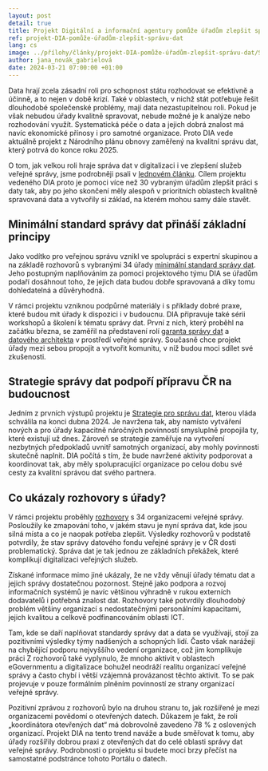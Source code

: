 ```yaml
---
layout: post
detail: true
title: Projekt Digitální a informační agentury pomůže úřadům zlepšit správu dat
ref: projekt-DIA-pomůže-úřadům-zlepšit-správu-dat
lang: cs
image: ../přílohy/články/projekt-DIA-pomůže-úřadům-zlepšit-správu-dat/Správa dat.webp
author: jana_novák_gabrielová
date: 2024-03-21 07:00:00 +01:00
---
```

Data hrají zcela zásadní roli pro schopnost státu rozhodovat se efektivně a účinně, a to nejen v době krizí. 
Také v oblastech, v nichž stát potřebuje řešit dlouhodobé společenské problémy, mají data nezastupitelnou roli. 
Pokud je však nebudou úřady kvalitně spravovat, nebude možné je k analýze nebo rozhodování využít.
Systematická péče o data a jejich dobrá znalost má navíc ekonomické přínosy i pro samotné organizace.
Proto DIA vede aktuálně projekt z Národního plánu obnovy zaměřený na kvalitní správu dat, který potrvá do konce roku 2025. 

<!--more-->

O tom, jak velkou roli hraje správa dat v digitalizaci i ve zlepšení služeb veřejné správy, jsme podrobněji psali v [lednovém článku].
Cílem projektu vedeného DIA proto je pomoci více než 30 vybraným úřadům zlepšit práci s daty tak, aby po jeho skončení měly alespoň v prioritních oblastech kvalitně spravovaná data a vytvořily si základ, na kterém mohou samy dále stavět. 

## Minimální standard správy dat přináší základní principy
Jako vodítko pro veřejnou správu vznikl ve spolupráci s expertní skupinou a na základě rozhovorů s vybranými 34 úřady [minimální standard správy dat].
Jeho postupným naplňováním za pomoci projektového týmu DIA se úřadům podaří dosáhnout toho, že jejich data budou dobře spravovaná a díky tomu dohledatelná a důvěryhodná.

V rámci projektu vzniknou podpůrné materiály i s příklady dobré praxe, které budou mít úřady k dispozici i v budoucnu.
DIA připravuje také sérii workshopů a školení k tématu správy dat.
První z nich, který proběhl na začátku března, se zaměřil na představení rolí [garanta správy dat] a [datového architekta] v prostředí veřejné správy.
Současně chce projekt úřady mezi sebou propojit a vytvořit komunitu, v níž budou moci sdílet své zkušenosti. 

## Strategie správy dat podpoří přípravu ČR na budoucnost
Jedním z prvních výstupů projektu je [Strategie pro správu dat], kterou vláda schválila na konci dubna 2024.
Je navržena tak, aby namísto vytváření nových a pro úřady kapacitně náročných povinností smysluplně propojila ty, které existují už dnes.
Zároveň se strategie zaměřuje na vytvoření nezbytných předpokladů uvnitř samotných organizací, aby mohly povinnosti skutečně naplnit.
DIA počítá s tím, že bude navržené aktivity podporovat a koordinovat tak, aby měly spolupracující organizace po celou dobu své cesty za kvalitní správou dat svého partnera. 

## Co ukázaly rozhovory s úřady?
V rámci projektu proběhly [rozhovory] s 34 organizacemi veřejné správy.
Posloužily ke zmapování toho, v jakém stavu je nyní správa dat, kde jsou silná místa a co je naopak potřeba zlepšit. 
Výsledky rozhovorů v podstatě potvrdily, že stav správy datového fondu veřejné správy je v ČR dosti problematický. 
Správa dat je tak jednou ze základních překážek, které komplikují digitalizaci veřejných služeb. 

Získané informace mimo jiné ukázaly, že ne vždy věnují úřady tématu dat a jejich správy dostatečnou pozornost.
Stejně jako podpora a rozvoj informačních systémů je navíc většinou výhradně v rukou externích dodavatelů i potřebná znalost dat.
Rozhovory také potvrdily dlouhodobý problém většiny organizací s nedostatečnými personálními kapacitami, jejich kvalitou a celkově podfinancováním oblasti ICT.

Tam, kde se daří naplňovat standardy správy dat a data se využívají, stojí za pozitivními výsledky týmy nadšených a schopných lidí.
Často však narážejí na chybějící podporu nejvyššího vedení organizace, což jim komplikuje práci
Z rozhovorů také vyplynulo, že mnoho aktivit v oblastech eGovernmentu a digitalizace bohužel neodráží realitu organizací veřejné správy a často chybí i větší vzájemná provázanost těchto aktivit.
To se pak projevuje v pouze formálním plněním povinností ze strany organizací veřejné správy.

Pozitivní zprávou z rozhovorů bylo na druhou stranu to, jak rozšířené je mezi organizacemi povědomí o otevřených datech.
Důkazem je fakt, že roli „koordinátora otevřených dat“ má dobrovolně zavedeno 78 % z oslovených organizací.
Projekt DIA na tento trend naváže a bude směřovat k tomu, aby úřady rozšířily dobrou praxi z otevřených dat do celé oblasti správy dat veřejné správy. 
Podrobnosti o projektu si budete moci brzy přečíst na samostatné podstránce tohoto Portálu o datech.


[lednovém článku]: /články/data-jsou-základ-lepších-služeb "Data jsou základ lepších služeb"
[minimální standard správy dat]: ../přílohy/články/projekt-DIA-pomůže-úřadům-zlepšit-správu-dat/Shrnutí%20Minimálného%20standardu.pdf "Minimální standard správy dat"
[garanta správy dat]: ../přílohy/články/projekt-DIA-pomůže-úřadům-zlepšit-správu-dat/Role%20Garant%20správy%20dat.pdf "Garant správy dat"
[datového architekta]: ../přílohy/články/projekt-DIA-pomůže-úřadům-zlepšit-správu-dat/Role%20Datový%20architekt.pdf "Datový architekt" 
[Strategie pro správu dat]: ../přílohy/články/projekt-DIA-pomůže-úřadům-zlepšit-správu-dat/Strategie%20pro%20správu%20dat%20ve%20VS.pdf "Strategie pro správu dat ve VS"
[rozhovory]: ../přílohy/články/projekt-DIA-pomůže-úřadům-zlepšit-správu-dat/Souhrnna_zprava_z_provedenych_rozhovoru.pdf "Souhrnná zpráva z rozhovorů"

